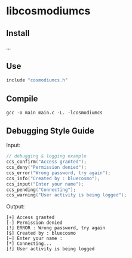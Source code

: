 # libcosmodiumcs

## Install
...

## Use
```c
include "cosmodiumcs.h"
```

## Compile
```
gcc -o main main.c -L. -lcosmodiumcs
```

## Debugging Style Guide
Input:
```c
// debugging & logging example
ccs_confirm("Access granted");
ccs_deny("Permission denied");
ccs_error("Wrong password, try again");
ccs_info("Created by : bluecosmo");
ccs_input("Enter your name");
ccs_pending("Connecting");
ccs_warning("User activity is being logged");
```
Output:
```
[+] Access granted
[-] Permission denied
[!] ERROR : Wrong password, try again
[$] Created by : bluecosmo
[~] Enter your name :
[*] Connecting...
[!] User activity is being logged
```
